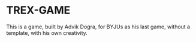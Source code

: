# TREX-GAME
This is a game, built by Advik Dogra, for BYJUs as his last game, without a template, with his own creativity.
